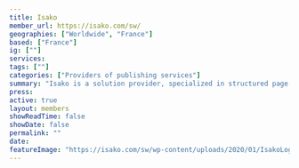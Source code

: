 ```yaml
---
title: Isako
member_url: https://isako.com/sw/
geographies: ["Worldwide", "France"]
based: ["France"]
ig: [""] 
services: 
tags: [""]
categories: ["Providers of publishing services"]
summary: "Isako is a solution provider, specialized in structured page layout and EPUB production."
press:
active: true
layout: members
showReadTime: false
showDate: false
permalink: ""
date: 
featureImage: "https://isako.com/sw/wp-content/uploads/2020/01/IsakoLogo2.png"
---
```

